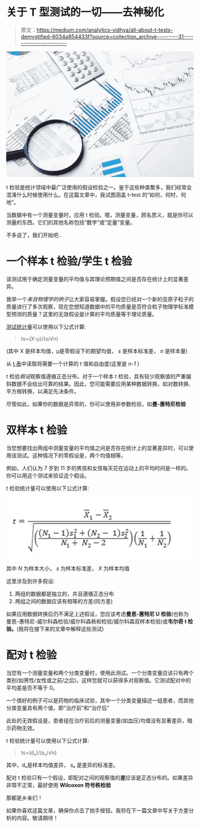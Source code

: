# 关于 T 型测试的一切——去神秘化

> 原文：<https://medium.com/analytics-vidhya/all-about-t-tests-demystified-6034a854433f?source=collection_archive---------31----------------------->

![](img/e73d83b458625abaadd42f6d25a5bbee.png)

t 检验是统计领域中最广泛使用的假设检验之一。鉴于这些种类繁多，我们经常会混淆什么时候使用什么。在这篇文章中，我试图涵盖 t-test 的“如何，何时，何地”。

当数据中有一个测量变量时，应用 t 检验。嗯，测量变量，顾名思义，就是你可以测量的东西。它们的其他名称包括“数字”或“定量”变量。

不多说了，我们开始吧..

# 一个样本 t 检验/学生 t 检验

该测试用于确定测量变量的平均值与其理论预期值之间是否存在统计上的显著差异。

我举一个*来自物理学的例子*让大家容易掌握。假设您已经对一个新的亚原子粒子的质量进行了多次观察，现在您想知道数据中的平均质量是否符合粒子物理学标准模型预测的质量？这里的无效假设是计算的平均质量等于理论质量。

[测试统计量](https://support.minitab.com/en-us/minitab-express/1/help-and-how-to/basic-statistics/inference/supporting-topics/basics/what-is-a-test-statistic/#:~:text=A%20test%20statistic%20is%20a,expected%20under%20the%20null%20hypothesis.)可以使用以下公式计算:

> ts=(X-μ)/(s/√n)

(其中 X 是样本均值，μ是零假设下的期望均值， *s* 是样本标准差， *n* 是样本量)

从 [t 表](https://www.researchgate.net/figure/Student-t-distribution-table_tbl2_236673256)中读取将需要一个计算的 t 值和自由度(这里是 *n-1* )

t 检验*假设*观察值遵循正态分布。对于一个样本 t 检验，具有较少观察值的严重偏斜数据不会给出可靠的结果。因此，您可能需要应用某种数据转换，如对数转换、平方根转换，以满足先决条件。

尽管如此，如果你的数据是异常的，你可以使用非参数检验，如**曼-惠特尼检验**

# 双样本 t 检验

当您想要找出两组中测量变量的平均值之间是否存在统计上的显著差异时，可以使用该测试。这种情况下的零假设是，两个均值相等。

例如，人们认为 7 岁到 11 岁的男孩和女孩每天花在运动上的平均时间是一样的。你可以用这个测试来验证这个假设。

t 检验统计量可以使用以下公式计算:

![](img/63242fa5da764707af220d918aeffc7f.png)

其中 *N* 为样本大小， *s* 为样本标准差， *X* 为样本均值

这里涉及到许多假设:

1.  两组的数据都是独立的，并且遵循正态分布
2.  两组之间的数据应该有相等的方差(同方差)

如果应用数据转换后仍不满足上述假设，您应该考虑**曼恩-惠特尼 U 检验**(也称为曼恩-惠特尼-威尔科森检验/威尔科森秩和检验/威尔科森双样本检验)或**韦尔奇 t 检验。**(我将在接下来的文章中解释这些测试)

# 配对 t 检验

当您有一个测量变量和两个分类变量时，使用此测试。一个分类变量应该只有两个类别(如男性/女性或之前/之后)，这样您就可以获得多对观察值。它测试配对中的平均差是否不等于 0。

一个很好的例子可以是药物的临床试验，其中一个分类变量描述一组患者，而其他分类变量具有两个值，即“治疗前”和“治疗后”

此处的无效假设是，患者组在治疗前后的测量变量(如血压)均值没有显著差异，暗示药物无效。

t 检验统计量可以使用以下公式计算:

> ts=(dₐ)/(sₐ/√n)

其中，dₐ是样本均值差异， *sₐ* 是差异的标准差。

配对 t 检验只有一个假设，即配对之间的观察值的**差**应该是正态分布的。如果差异非常不正常，最好使用 **Wilcoxon 符号秩检验**

那都是乡亲们！

如果你喜欢这篇文章，确保你点击了拍手按钮。我将在下一篇文章中写关于方差分析的内容。敬请期待！
